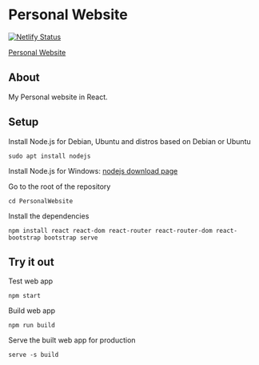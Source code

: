 # Personal Website
[![Netlify Status](https://api.netlify.com/api/v1/badges/41b5fc05-d7f2-45da-ab68-9f3909193ee5/deploy-status)](https://app.netlify.com/sites/salmaansaeed/deploys)

[Personal Website](https://salmaansaeed.netlify.app/)

## About
My Personal website in React.

## Setup

Install Node.js for Debian, Ubuntu and distros based on Debian or Ubuntu
```
sudo apt install nodejs
```

Install Node.js for Windows: [nodejs download page](https://nodejs.org/en/download/)

Go to the root of the repository
```
cd PersonalWebsite
```

Install the dependencies
```
npm install react react-dom react-router react-router-dom react-bootstrap bootstrap serve
```

## Try it out
Test web app
```
npm start
```

Build web app
```
npm run build
```

Serve the built web app for production
```
serve -s build
```
